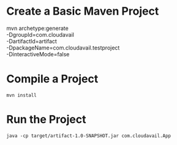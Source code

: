 # Create a Basic Maven Project
mvn archetype:generate \
-DgroupId=com.cloudavail \
-DartifactId=artifact \
-DpackageName=com.cloudavail.testproject \
-DinteractiveMode=false

# Compile a Project
`mvn install`

# Run the Project
`java -cp target/artifact-1.0-SNAPSHOT.jar com.cloudavail.App`
